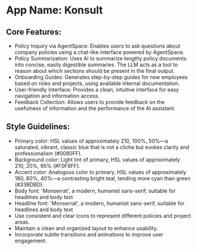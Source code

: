 # **App Name**: Konsult

## Core Features:

- Policy Inquiry via AgentSpace: Enables users to ask questions about company policies using a chat-like interface powered by AgentSpace.
- Policy Summarization: Uses AI to summarize lengthy policy documents into concise, easily digestible summaries. The LLM acts as a tool to reason about which sections should be present in the final output.
- Onboarding Guides: Generates step-by-step guides for new employees based on roles and projects, using available internal documentation.
- User-friendly Interface: Provides a clean, intuitive interface for easy navigation and information access.
- Feedback Collection: Allows users to provide feedback on the usefulness of information and the performance of the AI assistant.

## Style Guidelines:

- Primary color: HSL values of approximately 210, 100%, 50%—a saturated, vibrant, classic blue that is not a cliche but evokes clarity and professionalism (#0080FF).
- Background color: Light tint of primary, HSL values of approximately 210, 20%, 95% (#F0F8FF).
- Accent color: Analogous color to primary, HSL values of approximately 180, 80%, 40%—a contrasting bright teal, tending more cyan than green (#33BDBD).
- Body font: 'Monserrat', a modern, humanist sans-serif, suitable for headlines and body text
- Headline font: 'Monserrat', a modern, humanist sans-serif, suitable for headlines and body text
- Use consistent and clear icons to represent different policies and project areas.
- Maintain a clean and organized layout to enhance usability.
- Incorporate subtle transitions and animations to improve user engagement.